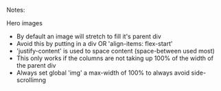 Notes:

Hero images
- By default an image will stretch to fill it's parent div
- Avoid this by putting in a div OR 'align-items: flex-start'
- 'justify-content' is used to space content (space-between used most)
- This only works if the columns are not taking up 100% of the width of the parent div
- Always set global 'img' a max-width of 100% to always avoid side-scrollimng